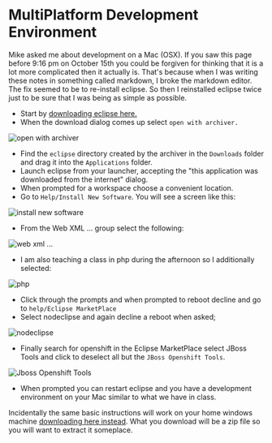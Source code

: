 MultiPlatform Development Environment
=====================================

Mike asked me about development on a Mac (OSX). If you saw this page before 9:16 pm on October 15th you could be forgiven for thinking that it is a lot more complicated then it actually is. That's because when I was writing these notes in something called markdown, I broke the markdown editor. The fix seemed to be to re-install eclipse. So then I reinstalled eclipse twice just to be sure that I was being as simple as possible.

* Start by [downloading eclipse here.](http://www.eclipse.org/downloads/download.php?file=/technology/epp/downloads/release/kepler/SR1/eclipse-standard-kepler-SR1-macosx-cocoa-x86_64.tar.gz)
* When the download dialog comes up select `open with archiver.`

![open with archiver](images/openWithArchiver.png "open with archiver")

* Find the `eclipse` directory created by the archiver in the `Downloads` folder and drag it into the `Applications` folder.
* Launch eclipse from your launcher, accepting the "this application was downloaded from the internet" dialog.
* When prompted for a workspace choose a convenient location.
* Go to `Help/Install New Software`. You will see a screen like this: 

![install new software](images/webxmlosgi.png "install new software")

* From the Web XML ... group select the following: 

![web xml ...](images/toolsPart1.png "web xml ...")

* I am also teaching a class in php during the afternoon so I additionally selected: 

![php](images/toolsphp.png "php")

* Click through the prompts and when prompted to reboot decline and go to `help/Eclipse MarketPlace`
* Select nodeclipse and again decline a reboot when asked; 

![nodeclipse](images/nodeclipse.png "nodeclipse")

* Finally search for openshift in the Eclipse MarketPlace select JBoss Tools and click to deselect all but the `JBoss Openshift Tools`. 

![Jboss Openshift Tools](images/jbossopenshiftttools.png "Jboss Openshift Tools")

* When prompted you can restart eclipse and you have a development environment on your Mac similar to what we have in class.

Incidentally the same basic instructions will work on your home windows machine [downloading here instead](http://www.eclipse.org/downloads/download.php?file=/technology/epp/downloads/release/kepler/SR1/eclipse-standard-kepler-SR1-win32-x86_64.zip). What you download will be a zip file so you will want to extract it someplace.

    